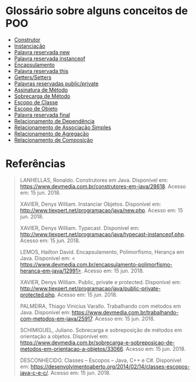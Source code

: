 # Glossário sobre alguns conceitos de POO

* [Construtor](https://github.com/JEsidio/Programacao-POO-2018/blob/master/Glossario/Glossario.md#construtor)
* [Instanciação](../blob/master/Glossario/Glossario.md#nstanciação)
* [Palavra reservada new](../blob/master/Glossario/Glossario.md#palavra-reservada-new)
* [Palavra reservada instanceof](../blob/master/Glossario/Glossario.md#palavra-reservada-instanceof)
* [Encapsulamento](../blob/master/Glossario/Glossario.md#encapsulamento)
* [Palavra reservada this](../blob/master/Glossario/Glossario.md#palavra-reservada-this)
* [Getters/Setters](../blob/master/Glossario/Glossario.md#getters/setters)
* [Palavras reservadas public/private](../blob/master/Glossario/Glossario.md#palavras-reservadas-public/private)
* [Assinatura de Método](../blob/master/Glossario/Glossario.md#assinatura-de-método)
* [Sobrecarga de Método](../blob/master/Glossario/Glossario.md#sobrecarga-de-método)
* [Escopo de Classe](../blob/master/Glossario/Glossario.md#escopo-de-classe)
* [Escopo de Objeto](../blob/master/Glossario/Glossario.md#escopo-de-objeto)
* [Palavra reservada final](../blob/master/Glossario/Glossario.md#palavra-reservada-final)
* [Relacionamento de Dependência](../blob/master/Glossario/Glossario.md#relacionamento-de-dependência)
* [Relacionamento de Associação Simples](../blob/master/Glossario/Glossario.md#relacionamento-de-associação-simples)
* [Relacionamento de Agregação](../blob/master/Glossario/Glossario.md#relacionamento-de-agregação)
* [Relacionamento de Composição](../blob/master/Glossario/Glossario.md#relacionamento-de-composição)

# Referências
>LANHELLAS, Ronaldo. Construtores em Java. Disponível em: <https://www.devmedia.com.br/construtores-em-java/28618>. Acesso em: 15 jun. 2018.
>
>XAVIER, Denys William. Instanciar Objetos. Disponível em: <http://www.tiexpert.net/programacao/java/new.php>. Acesso em: 15 jun. 2018.
>
>XAVIER, Denys William. Typecast. Disponível em: <http://www.tiexpert.net/programacao/java/typecast-instanceof.php>. Acesso em: 15 jun. 2018.
>
>LEMOS, Hailton David. Encapsulamento, Polimorfismo, Herança em Java. Disponível em: < https://www.devmedia.com.br/encapsulamento-polimorfismo-heranca-em-java/12991>. Acesso em: 15 jun. 2018.
>
>XAVIER, Denys William. Public, private e protected. Disponível em: <http://www.tiexpert.net/programacao/java/public-private-protected.php>. Acesso em: 15 jun. 2018.
>
>PALMEIRA, Thiago Vinícius Varallo. Trabalhando com métodos em Java. Disponível em: <https://www.devmedia.com.br/trabalhando-com-metodos-em-java/25917>. Acesso em: 15 jun. 2018.
>
>SCHIMIGUEL, Juliano. Sobrecarga e sobreposição de métodos em orientação a objetos. Disponível em: <https://www.devmedia.com.br/sobrecarga-e-sobreposicao-de-metodos-em-orientacao-a-objetos/33066>. Acesso em: 15 jun. 2018.
>
>DESCONHECIDO. Classes – Escopos – Java, C++ e C#. Disponível em: <https://desenvolvimentoaberto.org/2014/02/14/classes-escopos-java-c-e-c/>. Acesso em: 15 jun. 2018.
